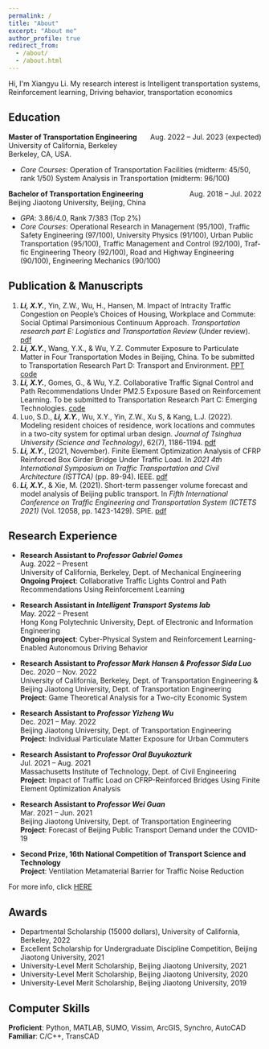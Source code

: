 ```yaml
---
permalink: /
title: "About"
excerpt: "About me"
author_profile: true
redirect_from: 
  - /about/
  - /about.html
---
```


Hi, I'm Xiangyu Li. My research interest is Intelligent transportation systems, Reinforcement learning, Driving behavior, transportation economics

## Education
**Master of Transportation Engineering** <span style="float:right;">Aug. 2022 – Jul. 2023 (expected)</span>  <br/> 
University of California, Berkeley <br/>
Berkeley, CA, USA. 
*	*Core Courses*: Operation of Transportation Facilities (midterm: 45/50, rank 1/50)
System Analysis in Transportation (midterm: 96/100)


**Bachelor of Transportation Engineering** <span style="float:right;">Aug. 2018 – Jul. 2022</span>  <br/> 
Beijing Jiaotong University, Beijing, China
*	*GPA*: 3.86/4.0, Rank 7/383 (Top 2%)
*	*Core Courses*: Operational Research in Management (95/100), Traffic Safety Engineering (97/100), University Physics (91/100), Urban Public Transportation (95/100), Traffic Management and Control (92/100), Traf-fic Engineering Theory (92/100), Road and Highway Engineering (90/100), Engineering Mechanics (90/100)


## Publication & Manuscripts
1. ***Li, X.Y.***, Yin, Z.W., Wu, H., Hansen, M. Impact of Intracity Traffic Congestion on People’s Choices of Housing, Workplace and Commute: Social Optimal Parsimonious Continuum Approach. *Transportation research part E: Logistics and Transportation Review* (Under review). [pdf](./../files/paper1.pdf)
2. ***Li, X.Y.***, Wang, Y.X., & Wu, Y.Z. Commuter Exposure to Particulate Matter in Four Transportation Modes in Beijing, China.  To be submitted to Transportation Research Part D: Transport and Environment. [PPT](./../files/PPT1.pdf) [code](https://github.com/xiangyu-li-ucb/Individual-Particulate-Matter-Exposure)
3. ***Li, X.Y.***, Gomes, G., & Wu, Y.Z. Collaborative Traffic Signal Control and Path Recommendations Under PM2.5 Exposure Based on Reinforcement Learning. To be submitted to Transportation Research Part C: Emerging Technologies. [code](https://github.com/xiangyu-li-ucb/Collaborative-Simulation)
4. Luo, S.D., ***Li, X.Y.***, Wu, X.Y., Yin, Z.W., Xu S, & Kang, L.J. (2022). Modeling resident choices of residence, work locations and commutes in a two-city system for optimal urban design. *Journal of Tsinghua University (Science and Technology)*, 62(7), 1186-1194. [pdf](./../files/paper2.pdf)
5. ***Li, X.Y.***, (2021, November). Finite Element Optimization Analysis of CFRP Reinforced Box Girder Bridge Under Traffic Load. In *2021 4th International Symposium on Traffic Transportation and Civil Architecture (ISTTCA)* (pp. 89-94). IEEE. [pdf](./../files/paper3.pdf)
6. ***Li, X.Y.***, & Xie, M. (2021). Short-term passenger volume forecast and model analysis of Beijing public transport. In *Fifth International Conference on Traffic Engineering and Transportation System (ICTETS 2021)* (Vol. 12058, pp. 1423-1429). SPIE. [pdf](./../files/paper4.pdf)

## Research Experience
- **Research Assistant to *Professor Gabriel Gomes*** <br/>
Aug. 2022 – Present <br/>
University of California, Berkeley, Dept. of Mechanical Engineering <br/>
**Ongoing Project**: Collaborative Traffic Lights Control and Path Recommendations Using Reinforcement Learning

- **Research Assistant in *Intelligent Transport Systems lab*** <br/>
May. 2022 – Present <br/>
Hong Kong Polytechnic University, Dept. of Electronic and Information Engineering <br/>
**Ongoing project**: Cyber-Physical System and Reinforcement Learning-Enabled Autonomous Driving Behavior

- **Research Assistant to *Professor Mark Hansen & Professor Sida Luo*** <br/>
Dec. 2020 – Nov. 2022 <br/>
University of California, Berkeley, Dept. of Transportation Engineering & Beijing Jiaotong University, Dept. of Transportation Engineering <br/>
**Project**: Game Theoretical Analysis for a Two-city Economic System

- **Research Assistant to *Professor Yizheng Wu*** <br/>
Dec. 2021 – May. 2022	 <br/>
Beijing Jiaotong University, Dept. of Transportation Engineering <br/>
**Project**: Individual Particulate Matter Exposure for Urban Commuters

- **Research Assistant to *Professor Oral Buyukozturk*** <br/>
Jul. 2021 – Aug. 2021 <br/>
Massachusetts Institute of Technology, Dept. of Civil Engineering <br/>
**Project**: Impact of Traffic Load on CFRP-Reinforced Bridges Using Finite Element Optimization Analysis

- **Research Assistant to *Professor Wei Guan*** <br/>
Mar. 2021 – Jun. 2021 <br/>
Beijing Jiaotong University, Dept. of Transportation Engineering <br/>
**Project**: Forecast of Beijing Public Transport Demand under the COVID-19

- **Second Prize, 16th National Competition of Transport Science and Technology** <br/>
**Project**: Ventilation Metamaterial Barrier for Traffic Noise Reduction

For more info, click [HERE](/research/)

## Awards
* Departmental Scholarship (15000 dollars), University of California, Berkeley, 2022
* Excellent Scholarship for Undergraduate Discipline Competition, Beijing Jiaotong University, 2021
* University-Level Merit Scholarship, Beijing Jiaotong University, 2021
* University-Level Merit Scholarship, Beijing Jiaotong University, 2020
* University-Level Merit Scholarship, Beijing Jiaotong University, 2019

## Computer Skills
**Proficient**:	Python, MATLAB, SUMO, Vissim, ArcGIS, Synchro, AutoCAD  <br/>
**Familiar**:	C/C++, TransCAD
